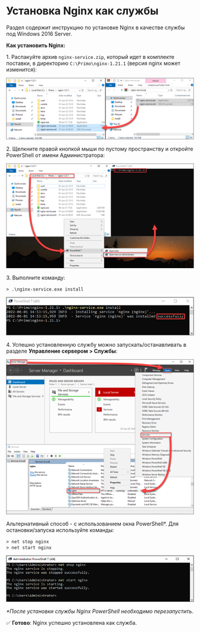 # Установка Nginx как службы 
Раздел содержит инструкцию по установке Nginx в качестве службы под Windows 2016 Server.

**Как установить Nginx:**

1\. Распакуйте архив `nginx-service.zip`, который идет в комплекте поставки, в директорию `C:\Primo\nginx-1.21.1` (версия nginx может изменится):

![](<../../../.gitbook/assets/install-nginx-1.png>)

2\.	Щелкните правой кнопкой мыши по пустому пространству и откройте PowerShell от имени Администратора:

![](<../../../.gitbook/assets/install-nginx-2step.png>)

3\. Выполните команду:
```
> .\nginx-service.exe install
```
![](<../../../.gitbook/assets/install-nginx-3.png>)

4\. Успешно установленную службу можно запускать/останавливать в разделе **Управление сервером > Службы**:

![](<../../../.gitbook/assets/install-nginx-4.png>)

Альтернативный способ - с использованием окна PowerShell*. Для остановки/запуска используйте команды:
```
> net stop nginx
> net start nginx
```

![](<../../../.gitbook/assets/install-nginx-5.png>)

*\*После установки службы Nginx PowerShell необходимо перезапустить*.

:white_check_mark: **Готово**: Nginx успешно установлена как служба.
